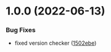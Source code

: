 # 1.0.0 (2022-06-13)


### Bug Fixes

* fixed version checker ([1502ebe](https://github.com/vicen621/ShieldSound/commit/1502ebe67762baa77e20d7c88a4f217a9d9ae7ff))

